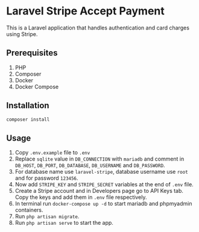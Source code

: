 # Laravel Stripe Accept Payment

This is a Laravel application that handles authentication and card charges using Stripe.

## Prerequisites

1. PHP
2. Composer
3. Docker
4. Docker Compose

## Installation

```bash
composer install
```

## Usage

1. Copy `.env.example` file to `.env`
2. Replace `sqlite` value in `DB_CONNECTION` with `mariadb` and comment in `DB_HOST`, `DB_PORT`, `DB_DATABASE`, `DB_USERNAME` and `DB_PASSWORD`.
3. For database name use `laravel-stripe`, database username use `root` and for password `123456`.
4. Now add `STRIPE_KEY` and `STRIPE_SECRET` variables at the end of `.env` file.
5. Create a Stripe account and in Developers page go to API Keys tab. Copy the keys and add them in `.env` file respectively.
6. In terminal run `docker-compose up -d` to start mariadb and phpmyadmin containers.
7. Run `php artisan migrate`.
8. Run `php artisan serve` to start the app.

